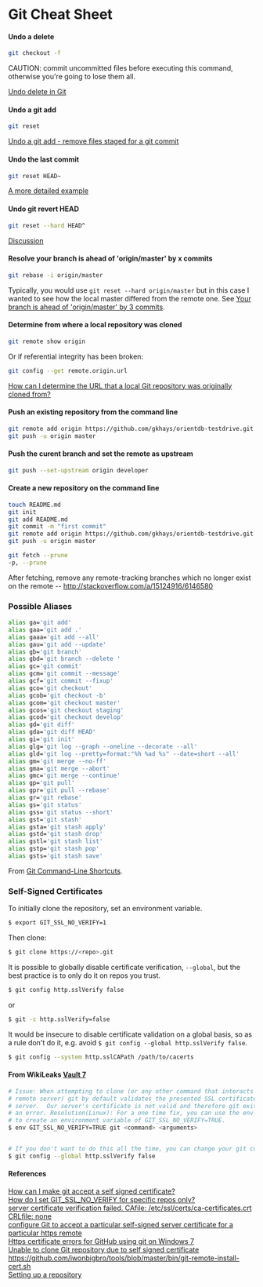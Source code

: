 # Git Cheat Sheet

#### Undo a delete

```bash
git checkout -f
```
CAUTION: commit uncommitted files before executing this command, otherwise you're going to lose them all.

[Undo delete in Git](http://stackoverflow.com/a/9478062/6146580)

#### Undo a git add

```bash
git reset
```

[Undo a git add - remove files staged for a git commit](http://data.agaric.com/undo-git-add-remove-files-staged-git-commit)

#### Undo the last commit

```bash
git reset HEAD~
```
[A more detailed example](https://stackoverflow.com/a/927386/6146580)

#### Undo git revert HEAD

```bash
git reset --hard HEAD^
```
[Discussion](https://stackoverflow.com/a/3662556/6146580)

#### Resolve your branch is ahead of 'origin/master' by x commits

```bash
git rebase -i origin/master
```
Typically, you would use `git reset --hard origin/master` but in this case I wanted to see how the local master differed from the remote one. See [Your branch is ahead of 'origin/master' by 3 commits](https://stackoverflow.com/a/16288283/6146580).

#### Determine from where a local repository was cloned

```bash
git remote show origin
```
Or if referential integrity has been broken:
```bash
git config --get remote.origin.url
```
[How can I determine the URL that a local Git repository was originally cloned from?](https://stackoverflow.com/questions/4089430/how-can-i-determine-the-url-that-a-local-git-repository-was-originally-cloned-fr)

#### Push an existing repository from the command line

```bash
git remote add origin https://github.com/gkhays/orientdb-testdrive.git
git push -u origin master
```

#### Push the curent branch and set the remote as upstream

```bash
git push --set-upstream origin developer
```

#### Create a new repository on the command line

```bash
touch README.md
git init
git add README.md
git commit -m "first commit"
git remote add origin https://github.com/gkhays/orientdb-testdrive.git
git push -u origin master
```

```bash
git fetch --prune
-p, --prune
```
After fetching, remove any remote-tracking branches which no longer exist on the remote -- http://stackoverflow.com/a/15124916/6146580

### Possible Aliases

```bash
alias ga='git add'
alias gaa='git add .'
alias gaaa='git add --all'
alias gau='git add --update'
alias gb='git branch'
alias gbd='git branch --delete '
alias gc='git commit'
alias gcm='git commit --message'
alias gcf='git commit --fixup'
alias gco='git checkout'
alias gcob='git checkout -b'
alias gcom='git checkout master'
alias gcos='git checkout staging'
alias gcod='git checkout develop'
alias gd='git diff'
alias gda='git diff HEAD'
alias gi='git init'
alias glg='git log --graph --oneline --decorate --all'
alias gld='git log --pretty=format:"%h %ad %s" --date=short --all'
alias gm='git merge --no-ff'
alias gma='git merge --abort'
alias gmc='git merge --continue'
alias gp='git pull'
alias gpr='git pull --rebase'
alias gr='git rebase'
alias gs='git status'
alias gss='git status --short'
alias gst='git stash'
alias gsta='git stash apply'
alias gstd='git stash drop'
alias gstl='git stash list'
alias gstp='git stash pop'
alias gsts='git stash save'
```
From [Git Command-Line Shortcuts](https://jonsuh.com/blog/git-command-line-shortcuts/).

### Self-Signed Certificates

To initially clone the repository, set an environment variable.

```bash
$ export GIT_SSL_NO_VERIFY=1
```

Then clone:

```bash
$ git clone https://<repo>.git
```

It is possible to globally disable certificate verification, `--global`, but the best practice is to only do it on repos you trust.

```bash
$ git config http.sslVerify false
```
or
```bash
$ git -c http.sslVerify=false
```

It would be insecure to disable certificate validation on a global basis, so as a rule don't do it, e.g. avoid `$ git config --global http.sslVerify false`.

```bash
$ git config --system http.sslCAPath /path/to/cacerts
```

#### From WikiLeaks [Vault 7](https://wikileaks.org/ciav7p1/cms/page_1179773.html)
```bash
# Issue: When attempting to clone (or any other command that interacts with the 
# remote server) git by default validates the presented SSL certificate by the 
# server.  Our server's certificate is not valid and therefore git exits out with 
# an error. Resolution(Linux): For a one time fix, you can use the env command 
# to create an environment variable of GIT_SSL_NO_VERIFY=TRUE. 
$ env GIT_SSL_NO_VERIFY=TRUE git <command> <arguments>


# If you don't want to do this all the time, you can change your git configuration:
$ git config --global http.sslVerify false
```

#### References
[How can I make git accept a self signed certificate?](http://stackoverflow.com/a/11622001/6146580)<br/>
[How do I set GIT_SSL_NO_VERIFY for specific repos only?](http://stackoverflow.com/a/9008394/6146580)<br/>
[server certificate verification failed. CAfile: /etc/ssl/certs/ca-certificates.crt CRLfile: none](http://stackoverflow.com/a/21181447/6146580)<br/>
[configure Git to accept a particular self-signed server certificate for a particular https remote](http://stackoverflow.com/a/16543283/6146580)<br/>
[Https certificate errors for GitHub using git on Windows 7](http://stackoverflow.com/a/32318742/6146580)<br/>
[Unable to clone Git repository due to self signed certificate](https://confluence.atlassian.com/fishkb/unable-to-clone-git-repository-due-to-self-signed-certificate-376838977.html)<br/>
https://github.com/iwonbigbro/tools/blob/master/bin/git-remote-install-cert.sh<br/>
[Setting up a repository](https://www.atlassian.com/git/tutorials/setting-up-a-repository)
